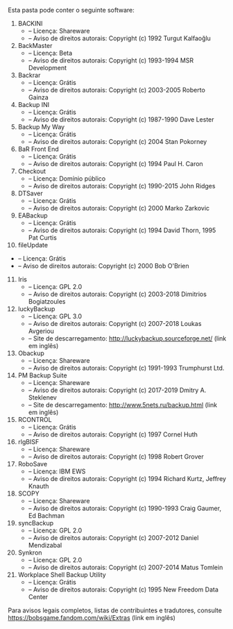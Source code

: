 ﻿Esta pasta pode conter o seguinte software:

1. BACKINI
   - – Licença: Shareware
   - – Aviso de direitos autorais: Copyright (c) 1992 Turgut Kalfaoğlu
2. BackMaster
   - – Licença: Beta
   - – Aviso de direitos autorais: Copyright (c) 1993-1994 MSR Development
3. Backrar
   - – Licença: Grátis
   - – Aviso de direitos autorais: Copyright (c) 2003-2005 Roberto Gainza
4. Backup INI
   - – Licença: Grátis
   - – Aviso de direitos autorais: Copyright (c) 1987-1990 Dave Lester
5. Backup My Way
   - – Licença: Grátis
   - – Aviso de direitos autorais: Copyright (c) 2004 Stan Pokorney
6. BaR Front End
   - – Licença: Grátis
   - – Aviso de direitos autorais: Copyright (c) 1994 Paul H. Caron
7. Checkout
   - – Licença: Domínio público
   - – Aviso de direitos autorais: Copyright (c) 1990-2015 John Ridges
8. DTSaver
   - – Licença: Grátis
   - – Aviso de direitos autorais: Copyright (c) 2000 Marko Zarkovic
9. EABackup
   - – Licença: Grátis
   - – Aviso de direitos autorais: Copyright (c) 1994 David Thorn, 1995 Pat Curtis
10. fileUpdate
   - – Licença: Grátis
   - – Aviso de direitos autorais: Copyright (c) 2000 Bob O'Brien
11. Iris
    - – Licença: GPL 2.0
    - – Aviso de direitos autorais: Copyright (c) 2003-2018 Dimitrios Bogiatzoules
12. luckyBackup
    - – Licença: GPL 3.0
    - – Aviso de direitos autorais: Copyright (c) 2007-2018 Loukas Avgeriou
    - – Site de descarregamento: http://luckybackup.sourceforge.net/ (link em inglês)
13. Obackup
    - – Licença: Shareware
    - – Aviso de direitos autorais: Copyright (c) 1991-1993 Trumphurst Ltd.
14. PM Backup Suite
    - – Licença: Shareware
    - – Aviso de direitos autorais: Copyright (c) 2017-2019 Dmitry A. Steklenev
    - – Site de descarregamento: http://www.5nets.ru/backup.html (link em inglês)
15. RCONTROL
    - – Licença: Grátis
    - – Aviso de direitos autorais: Copyright (c) 1997 Cornel Huth
16. rlgBISF
    - – Licença: Shareware
    - – Aviso de direitos autorais: Copyright (c) 1998 Robert Grover
17. RoboSave
    - – Licença: IBM EWS
    - – Aviso de direitos autorais: Copyright (c) 1994 Richard Kurtz, Jeffrey Knauth
18. SCOPY
    - – Licença: Shareware
    - – Aviso de direitos autorais: Copyright (c) 1990-1993 Craig Gaumer, Ed Bachman
19. syncBackup
    - – Licença: GPL 2.0
    - – Aviso de direitos autorais: Copyright (c) 2007-2012 Daniel Mendizabal
20. Synkron
    - – Licença: GPL 2.0
    - – Aviso de direitos autorais: Copyright (c) 2007-2014 Matus Tomlein
21. Workplace Shell Backup Utility
    - – Licença: Grátis
    - – Aviso de direitos autorais: Copyright (c) 1995 New Freedom Data Center

Para avisos legais completos, listas de contribuintes e tradutores, consulte https://bobsgame.fandom.com/wiki/Extras (link em inglês)
